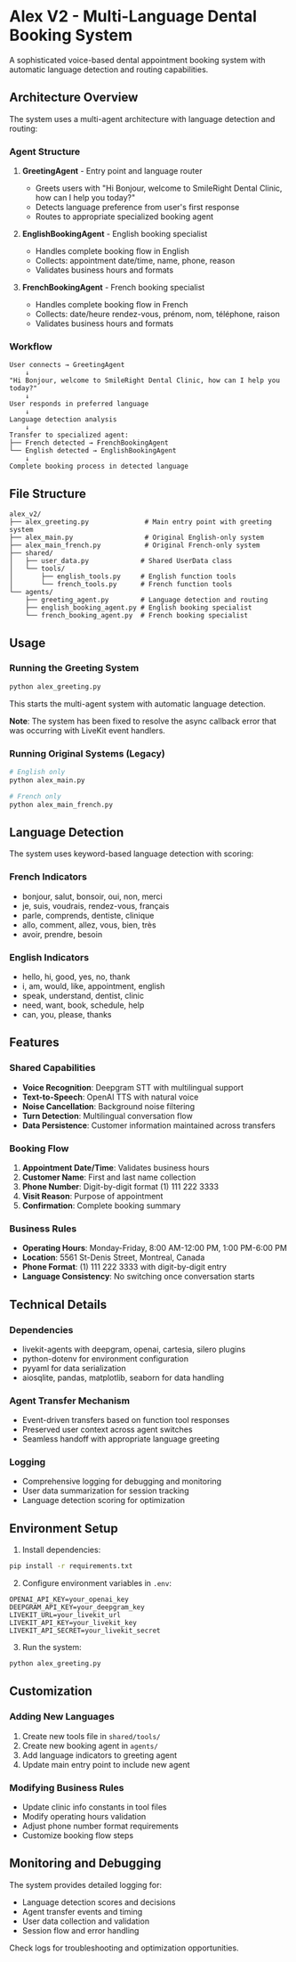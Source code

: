 # Alex V2 - Multi-Language Dental Booking System

A sophisticated voice-based dental appointment booking system with automatic language detection and routing capabilities.

## Architecture Overview

The system uses a multi-agent architecture with language detection and routing:

### Agent Structure

1. **GreetingAgent** - Entry point and language router
   - Greets users with "Hi Bonjour, welcome to SmileRight Dental Clinic, how can I help you today?"
   - Detects language preference from user's first response
   - Routes to appropriate specialized booking agent

2. **EnglishBookingAgent** - English booking specialist
   - Handles complete booking flow in English
   - Collects: appointment date/time, name, phone, reason
   - Validates business hours and formats

3. **FrenchBookingAgent** - French booking specialist  
   - Handles complete booking flow in French
   - Collects: date/heure rendez-vous, prénom, nom, téléphone, raison
   - Validates business hours and formats

### Workflow

```
User connects → GreetingAgent
    ↓
"Hi Bonjour, welcome to SmileRight Dental Clinic, how can I help you today?"
    ↓
User responds in preferred language
    ↓
Language detection analysis
    ↓
Transfer to specialized agent:
├── French detected → FrenchBookingAgent
└── English detected → EnglishBookingAgent
    ↓
Complete booking process in detected language
```

## File Structure

```
alex_v2/
├── alex_greeting.py              # Main entry point with greeting system
├── alex_main.py                  # Original English-only system
├── alex_main_french.py           # Original French-only system
├── shared/
│   ├── user_data.py             # Shared UserData class
│   └── tools/
│       ├── english_tools.py     # English function tools
│       └── french_tools.py      # French function tools
└── agents/
    ├── greeting_agent.py        # Language detection and routing
    ├── english_booking_agent.py # English booking specialist
    └── french_booking_agent.py  # French booking specialist
```

## Usage

### Running the Greeting System

```bash
python alex_greeting.py
```

This starts the multi-agent system with automatic language detection.

**Note**: The system has been fixed to resolve the async callback error that was occurring with LiveKit event handlers.

### Running Original Systems (Legacy)

```bash
# English only
python alex_main.py

# French only  
python alex_main_french.py
```

## Language Detection

The system uses keyword-based language detection with scoring:

### French Indicators
- bonjour, salut, bonsoir, oui, non, merci
- je, suis, voudrais, rendez-vous, français
- parle, comprends, dentiste, clinique
- allo, comment, allez, vous, bien, très
- avoir, prendre, besoin

### English Indicators  
- hello, hi, good, yes, no, thank
- i, am, would, like, appointment, english
- speak, understand, dentist, clinic
- need, want, book, schedule, help
- can, you, please, thanks

## Features

### Shared Capabilities
- **Voice Recognition**: Deepgram STT with multilingual support
- **Text-to-Speech**: OpenAI TTS with natural voice
- **Noise Cancellation**: Background noise filtering
- **Turn Detection**: Multilingual conversation flow
- **Data Persistence**: Customer information maintained across transfers

### Booking Flow
1. **Appointment Date/Time**: Validates business hours
2. **Customer Name**: First and last name collection
3. **Phone Number**: Digit-by-digit format (1) 111 222 3333
4. **Visit Reason**: Purpose of appointment
5. **Confirmation**: Complete booking summary

### Business Rules
- **Operating Hours**: Monday-Friday, 8:00 AM-12:00 PM, 1:00 PM-6:00 PM
- **Location**: 5561 St-Denis Street, Montreal, Canada
- **Phone Format**: (1) 111 222 3333 with digit-by-digit entry
- **Language Consistency**: No switching once conversation starts

## Technical Details

### Dependencies
- livekit-agents with deepgram, openai, cartesia, silero plugins
- python-dotenv for environment configuration
- pyyaml for data serialization
- aiosqlite, pandas, matplotlib, seaborn for data handling

### Agent Transfer Mechanism
- Event-driven transfers based on function tool responses
- Preserved user context across agent switches
- Seamless handoff with appropriate language greeting

### Logging
- Comprehensive logging for debugging and monitoring
- User data summarization for session tracking
- Language detection scoring for optimization

## Environment Setup

1. Install dependencies:
```bash
pip install -r requirements.txt
```

2. Configure environment variables in `.env`:
```
OPENAI_API_KEY=your_openai_key
DEEPGRAM_API_KEY=your_deepgram_key
LIVEKIT_URL=your_livekit_url
LIVEKIT_API_KEY=your_livekit_key
LIVEKIT_API_SECRET=your_livekit_secret
```

3. Run the system:
```bash
python alex_greeting.py
```

## Customization

### Adding New Languages
1. Create new tools file in `shared/tools/`
2. Create new booking agent in `agents/`
3. Add language indicators to greeting agent
4. Update main entry point to include new agent

### Modifying Business Rules
- Update clinic info constants in tool files
- Modify operating hours validation
- Adjust phone number format requirements
- Customize booking flow steps

## Monitoring and Debugging

The system provides detailed logging for:
- Language detection scores and decisions
- Agent transfer events and timing
- User data collection and validation
- Session flow and error handling

Check logs for troubleshooting and optimization opportunities.
